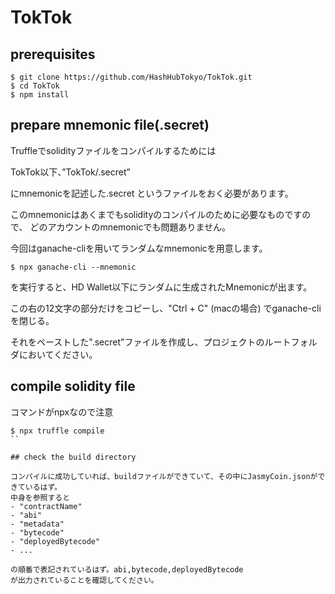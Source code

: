 # TokTok

## prerequisites

```
$ git clone https://github.com/HashHubTokyo/TokTok.git
$ cd TokTok
$ npm install
```

## prepare mnemonic file(.secret)
Truffleでsolidityファイルをコンパイルするためには

TokTok以下、”TokTok/.secret”

にmnemonicを記述した.secret というファイルをおく必要があります。

このmnemonicはあくまでもsolidityのコンパイルのために必要なものですので、
どのアカウントのmnemonicでも問題ありません。

今回はganache-cliを用いてランダムなmnemonicを用意します。

```
$ npx ganache-cli --mnemonic
```

を実行すると、HD Wallet以下にランダムに生成されたMnemonicが出ます。

この右の12文字の部分だけをコピーし、"Ctrl + C" (macの場合) でganache-cliを閉じる。

それをペーストした".secret"ファイルを作成し、プロジェクトのルートフォルダにおいてください。

## compile solidity file

コマンドがnpxなので注意
```
$ npx truffle compile
``

## check the build directory

コンパイルに成功していれば、buildファイルができていて、その中にJasmyCoin.jsonができているはず。
中身を参照すると
- "contractName"
- "abi"
- "metadata"
- "bytecode"
- "deployedBytecode"
- ...

の順番で表記されているはず。abi,bytecode,deployedBytecode
が出力されていることを確認してください。

